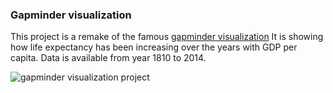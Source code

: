 ### Gapminder visualization

This project is a remake of the famous [gapminder visualization](https://www.gapminder.org/)
It is showing how life expectancy has been increasing over the years with GDP per capita. Data is available from year 1810 to 2014.


![gapminder visualization project](gapminder.gif)